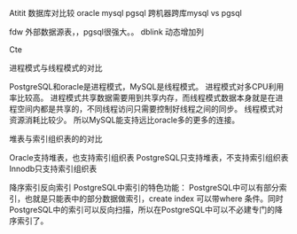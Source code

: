 Atitit 数据库对比较 oracle  mysql pgsql
跨机器跨库mysql vs pgsql

fdw
外部数据源表，，pgsql很强大。。
dblink
动态增加列



Cte


进程模式与线程模式的对比

PostgreSQL和oracle是进程模式，MySQL是线程模式。
进程模式对多CPU利用率比较高。
进程模式共享数据需要用到共享内存，而线程模式数据本身就是在进程空间内都是共享的，不同线程访问只需要控制好线程之间的同步。
线程模式对资源消耗比较少。
所以MySQL能支持远比oracle多的更多的连接。


堆表与索引组织表的的对比

Oracle支持堆表，也支持索引组织表
PostgreSQL只支持堆表，不支持索引组织表
Innodb只支持索引组织表


降序索引反向索引
PostgreSQL中索引的特色功能：
PostgreSQL中可以有部分索引，也就是只能表中的部分数据做索引，create index 可以带where 条件。同时PostgreSQL中的索引可以反向扫描，所以在PostgreSQL中可以不必建专门的降序索引了。

